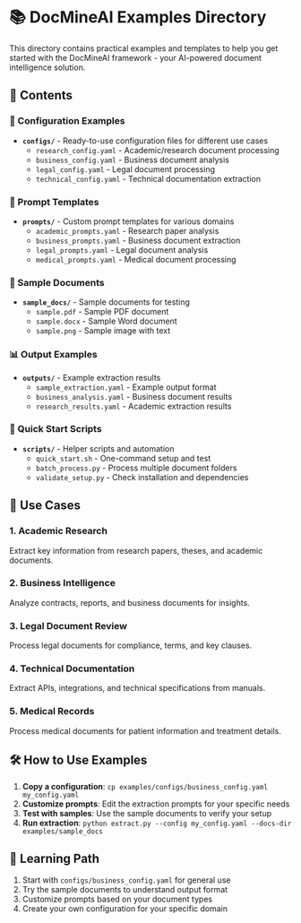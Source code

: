 # 📚 DocMineAI Examples Directory

This directory contains practical examples and templates to help you get started with the DocMineAI framework - your AI-powered document intelligence solution.

## 📁 Contents

### 🔧 Configuration Examples
- **`configs/`** - Ready-to-use configuration files for different use cases
  - `research_config.yaml` - Academic/research document processing
  - `business_config.yaml` - Business document analysis
  - `legal_config.yaml` - Legal document processing
  - `technical_config.yaml` - Technical documentation extraction

### 📝 Prompt Templates
- **`prompts/`** - Custom prompt templates for various domains
  - `academic_prompts.yaml` - Research paper analysis
  - `business_prompts.yaml` - Business document extraction
  - `legal_prompts.yaml` - Legal document analysis
  - `medical_prompts.yaml` - Medical document processing

### 📄 Sample Documents
- **`sample_docs/`** - Sample documents for testing
  - `sample.pdf` - Sample PDF document
  - `sample.docx` - Sample Word document
  - `sample.png` - Sample image with text

### 📊 Output Examples
- **`outputs/`** - Example extraction results
  - `sample_extraction.yaml` - Example output format
  - `business_analysis.yaml` - Business document results
  - `research_results.yaml` - Academic extraction results

### 🚀 Quick Start Scripts
- **`scripts/`** - Helper scripts and automation
  - `quick_start.sh` - One-command setup and test
  - `batch_process.py` - Process multiple document folders
  - `validate_setup.py` - Check installation and dependencies

## 🎯 Use Cases

### 1. Academic Research
Extract key information from research papers, theses, and academic documents.

### 2. Business Intelligence  
Analyze contracts, reports, and business documents for insights.

### 3. Legal Document Review
Process legal documents for compliance, terms, and key clauses.

### 4. Technical Documentation
Extract APIs, integrations, and technical specifications from manuals.

### 5. Medical Records
Process medical documents for patient information and treatment details.

## 🛠️ How to Use Examples

1. **Copy a configuration**: `cp examples/configs/business_config.yaml my_config.yaml`
2. **Customize prompts**: Edit the extraction prompts for your specific needs
3. **Test with samples**: Use the sample documents to verify your setup
4. **Run extraction**: `python extract.py --config my_config.yaml --docs-dir examples/sample_docs`

## 📖 Learning Path

1. Start with `configs/business_config.yaml` for general use
2. Try the sample documents to understand output format
3. Customize prompts based on your document types
4. Create your own configuration for your specific domain
